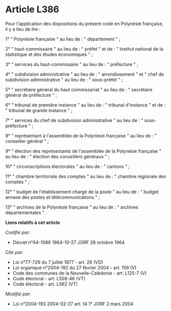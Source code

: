 # Article L386

Pour l'application des dispositions du présent code en Polynésie française, il y a lieu de lire :

1° " Polynésie française "  au lieu de : " département "  ;

2° " haut-commissaire  "  au lieu de :  " préfet "  et de :  " Institut national de la statistique et des études économiques
"  ;

3°  " services du haut-commissaire "  au lieu de :  " préfecture "  ;

4°  " subdivision administrative "  au lieu de :  " arrondissement "  et  " chef de subdivision administrative "  au lieu
de :  " sous-préfet "  ;

5°  " secrétaire général du haut commissariat "  au lieu de :  " secrétaire général de préfecture "  ;

6°  " tribunal de première instance "  au lieu de :  " tribunal d'instance "  et de :  " tribunal de grande instance "  ;

7°  " services du chef de subdivision administrative "  au lieu de :  " sous-préfecture "  ;

8°  " représentant à l'assemblée de la Polynésie française "  au lieu de :  " conseiller général "  ;

9°  " élection des représentants de l'assemblée de la Polynésie française "  au lieu de :  " élection des conseillers
généraux "  ;

10°  " circonscriptions électorales "  au lieu de :  " cantons "  ;

11°  " chambre territoriale des comptes "  au lieu de :  " chambre régionale des comptes "  ;

12°  " budget de l'établissement chargé de la poste "  au lieu de :  " budget annexe des postes et télécommunications "  ;

13°  " archives de la Polynésie française "  au lieu de :  " archives départementales " .

**Liens relatifs à cet article**

_Codifié par_:

  - Décret n°64-1086 1964-10-27 JORF 28 octobre 1964

_Cité par_:

  - Loi n°77-729 du 7 juillet 1977 - art. 26 (VD)
  - Loi organique n°2004-192 du 27 février 2004 - art. 159 (V)
  - Code des communes de la Nouvelle-Calédonie - art. L125-7 (V)
  - Code électoral - art. L558-46 (VT)
  - Code électoral - art. L562 (VT)

_Modifié par_:

  - Loi n°2004-193 2004-02-27 art. 14 1° JORF 2 mars 2004
